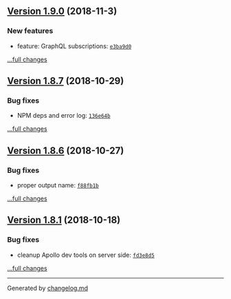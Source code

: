 ## [Version 1.9.0](https://github.com/mikebild/racyjs/releases/tag/v1.9.0) (2018-11-3)

### New features

- feature: GraphQL subscriptions:
  [`e3ba9d0`](https://github.com/mikebild/racyjs/commit/e3ba9d0)

[...full changes](https://github.com/mikebild/racyjs/compare/v1.8.7...v1.9.0)

## [Version 1.8.7](https://github.com/mikebild/racyjs/releases/tag/v1.8.7) (2018-10-29)

### Bug fixes

- NPM deps and error log:
  [`136e64b`](https://github.com/mikebild/racyjs/commit/136e64b)

[...full changes](https://github.com/mikebild/racyjs/compare/v1.8.6...v1.8.7)

## [Version 1.8.6](https://github.com/mikebild/racyjs/releases/tag/v1.8.6) (2018-10-27)

### Bug fixes

- proper output name:
  [`f88fb1b`](https://github.com/mikebild/racyjs/commit/f88fb1b)

[...full changes](https://github.com/mikebild/racyjs/compare/v1.8.5...v1.8.6)

## [Version 1.8.1](https://github.com/mikebild/racyjs/releases/tag/v1.8.1) (2018-10-18)

### Bug fixes

- cleanup Apollo dev tools on server side:
  [`fd3e8d5`](https://github.com/mikebild/racyjs/commit/fd3e8d5)

[...full changes](https://github.com/mikebild/racyjs/compare/v1.8.0...v1.8.1)

---

Generated by [changelog.md](https://github.com/egoist/changelog.md)
